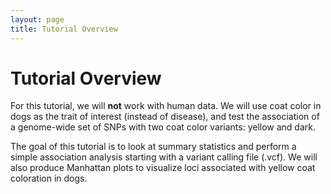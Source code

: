 ```yaml
---
layout: page
title: Tutorial Overview
---
```


Tutorial Overview
=================


For this tutorial, we will **not** work with human data. We will use coat color in dogs as the trait of interest (instead of disease), and test the association of a genome-wide set of SNPs with two coat color variants: yellow and dark.

The goal of this tutorial is to look at summary statistics and perform a simple association analysis starting with a variant calling file (.vcf). We will also produce Manhattan plots to visualize loci associated with yellow coat coloration in dogs.
